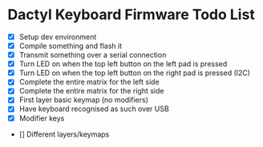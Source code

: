 # Dactyl Keyboard Firmware Todo List

- [x] Setup dev environment
- [x] Compile something and flash it
- [x] Transmit something over a serial connection 
- [x] Turn LED on when the top left button on the left pad is pressed
- [x] Turn LED on when the top left button on the right pad is pressed (I2C)
- [x] Complete the entire matrix for the left side
- [x] Complete the entire matrix for the right side
- [x] First layer basic keymap (no modifiers)
- [x] Have keyboard recognised as such over USB
- [x] Modifier keys
- [] Different layers/keymaps
